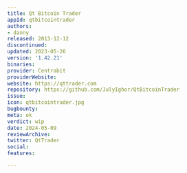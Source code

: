 ```yaml
---
title: Qt Bitcoin Trader
appId: qtbitcointrader
authors:
- danny
released: 2013-12-12
discontinued: 
updated: 2023-05-26
version: '1.42.21'
binaries: 
provider: Centrabit
providerWebsite: 
website: https://qttrader.com
repository: https://github.com/JulyIghor/QtBitcoinTrader
issue: 
icon: qtbitcointrader.jpg
bugbounty: 
meta: ok
verdict: wip
date: 2024-05-09
reviewArchive: 
twitter: QtTrader
social: 
features: 

---
```


